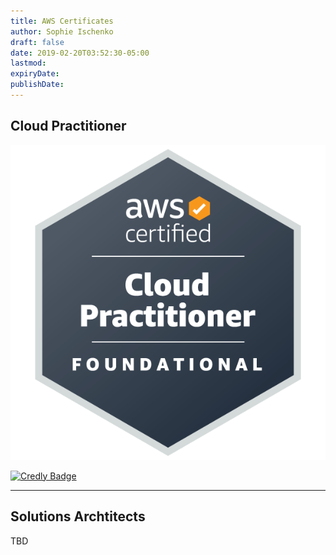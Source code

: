 ```yaml
---
title: AWS Certificates
author: Sophie Ischenko
draft: false
date: 2019-02-20T03:52:30-05:00
lastmod: 
expiryDate: 
publishDate: 
---
```

## Cloud Practitioner

![Cloud Practitioner](ccp.png)

[![Credly Badge](credly-badge.png)](https://www.credly.com/badges/417f6a64-4445-4be0-9d36-1b7f9ad7670d)

------

## Solutions Archtitects

TBD